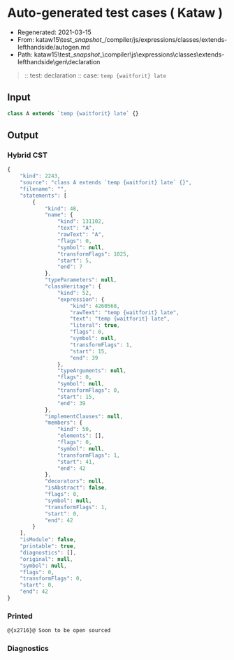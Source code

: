 # Auto-generated test cases ( Kataw )
- Regenerated: 2021-03-15
- From: kataw15\test\__snapshot__/compiler/js/expressions/classes/extends-lefthandside/autogen.md
- Path: kataw15\test\__snapshot__\compiler\js\expressions\classes\extends-lefthandside\gen\declaration
> :: test: declaration
> :: case: `temp {waitforit} late`
## Input

`````js
class A extends `temp {waitforit} late` {}
`````

## Output

### Hybrid CST

```javascript
{
    "kind": 2243,
    "source": "class A extends `temp {waitforit} late` {}",
    "filename": "",
    "statements": [
        {
            "kind": 48,
            "name": {
                "kind": 131102,
                "text": "A",
                "rawText": "A",
                "flags": 0,
                "symbol": null,
                "transformFlags": 1025,
                "start": 5,
                "end": 7
            },
            "typeParameters": null,
            "classHeritage": {
                "kind": 52,
                "expression": {
                    "kind": 4260568,
                    "rawText": "temp {waitforit} late",
                    "text": "temp {waitforit} late",
                    "literal": true,
                    "flags": 0,
                    "symbol": null,
                    "transformFlags": 1,
                    "start": 15,
                    "end": 39
                },
                "typeArguments": null,
                "flags": 0,
                "symbol": null,
                "transformFlags": 0,
                "start": 15,
                "end": 39
            },
            "implementClauses": null,
            "members": {
                "kind": 50,
                "elements": [],
                "flags": 0,
                "symbol": null,
                "transformFlags": 1,
                "start": 41,
                "end": 42
            },
            "decorators": null,
            "isAbstract": false,
            "flags": 0,
            "symbol": null,
            "transformFlags": 1,
            "start": 0,
            "end": 42
        }
    ],
    "isModule": false,
    "printable": true,
    "diagnostics": [],
    "original": null,
    "symbol": null,
    "flags": 0,
    "transformFlags": 0,
    "start": 0,
    "end": 42
}
```

### Printed

```javascript
@{x2716}@ Soon to be open sourced
```

### Diagnostics

```javascript

```

